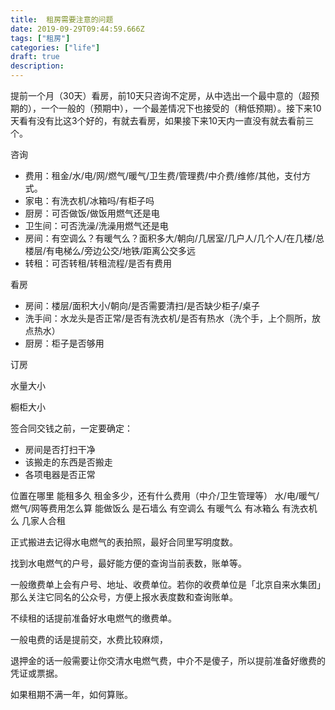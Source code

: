```yaml
---
title:  租房需要注意的问题
date: 2019-09-29T09:44:59.666Z
tags: ["租房"]
categories: ["life"]
draft: true
description: 
---
```


提前一个月（30天）看房，前10天只咨询不定房，从中选出一个最中意的（超预期的），一个一般的（预期中），一个最差情况下也接受的（稍低预期）。接下来10天看有没有比这3个好的，有就去看房，如果接下来10天内一直没有就去看前三个。


咨询
- 费用：租金/水/电/网/燃气/暖气/卫生费/管理费/中介费/维修/其他，支付方式。
- 家电：有洗衣机/冰箱吗/有柜子吗
- 厨房：可否做饭/做饭用燃气还是电
- 卫生间：可否洗澡/洗澡用燃气还是电
- 房间：有空调么？有暖气么？面积多大/朝向/几居室/几户人/几个人/在几楼/总楼层/有电梯么/旁边公交/地铁/距离公交多远
- 转租：可否转租/转租流程/是否有费用


看房
- 房间：楼层/面积大小/朝向/是否需要清扫/是否缺少柜子/桌子
- 洗手间：水龙头是否正常/是否有洗衣机/是否有热水（洗个手，上个厕所，放点热水）
- 厨房：柜子是否够用

订房

水量大小




橱柜大小



签合同交钱之前，一定要确定：  
- 房间是否打扫干净
- 该搬走的东西是否搬走
- 各项电器是否正常


位置在哪里
能租多久
租金多少，还有什么费用（中介/卫生管理等）
水/电/暖气/燃气/网等费用怎么算
能做饭么
是石墙么
有空调么
有暖气么
有冰箱么
有洗衣机么
几家人合租


正式搬进去记得水电燃气的表拍照，最好合同里写明度数。

找到水电燃气的户号，最好能方便的查询当前表数，账单等。

一般缴费单上会有户号、地址、收费单位。若你的收费单位是「北京自来水集团」那么关注它同名的公众号，方便上报水表度数和查询账单。

不续租的话提前准备好水电燃气的缴费单。

一般电费的话是提前交，水费比较麻烦，

退押金的话一般需要让你交清水电燃气费，中介不是傻子，所以提前准备好缴费的凭证或票据。

如果租期不满一年，如何算账。


